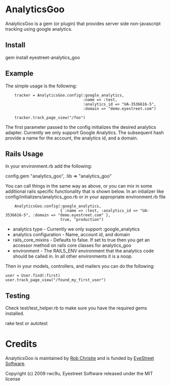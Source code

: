 # AnalyticsGoo

AnalyticsGoo is a gem (or plugin) that provides server side non-javascript tracking using google analytics. 

## Install

gem install eyestreet-analytics_goo

## Example
   The simple usage is the following:
   
        tracker = AnalyticsGoo.config(:google_analytics, 
                                      :name => :test,
                                      :analytics_id => "UA-3536616-5", 
                                      :domain => "demo.eyestreet.com")

        tracker.track_page_view("/foo")

The first parameter passed to the config initializes the desired analytics adapter. Currently we only support
Google Analytics. The subsequent hash provide a name for the account, the analytics id, and a domain.

## Rails Usage

In your environment.rb add the following:

  config.gem "analytics_goo", :lib => "analytics_goo"
  

You can call things  in the same way as above, or you can mix in some additional rails specific functionality that is shown below.
In an intializer like config/initializers/analytics_goo.rb or in your appropriate environment.rb file

        AnalyticsGoo.config(:google_analytics, 
                            { :name => :test, :analytics_id => "UA-3536616-5", :domain => "demo.eyestreet.com" }, 
                            true, "production")

* analytics type - Currently we only support :google_analytics
* analytics configuration - Name, account id, and domain
* rails_core_mixins - Defaults to false. If set to true then you get an accessor method on rails core classes for analytics_goo
* environment - The RAILS_ENV environment that the analytics code should be called in. In all other environments it is a noop.

Then in your models, controllers, and mailers you can do the following:

    user = User.find(:first)
    user.track_page_view("/found_my_first_user")

## Testing

Check test/test_helper.rb to make sure you have the required gems installed.

  rake test
  or
  autotest

# Credits

AnalyticsGoo is maintained by [Rob Christie](mailto:rob.christie@eyestreet.com) and is funded by [EyeStreet Software](http://www.eyestreet.com).


Copyright (c) 2009 rwc9u, Eyestreet Software released under the MIT license
